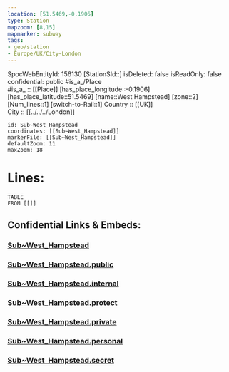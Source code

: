 ```yaml
---
location: [51.5469,-0.1906] 
type: Station 
mapzoom: [8,15] 
mapmarker: subway 
tags:
- geo/station
- Europe/UK/City~London
---
```

SpocWebEntityId: 156130
[StationSId::] 
isDeleted: false
isReadOnly: false
confidential: public
#is_a_/Place  
#is_a_ :: [[Place]] 
[has_place_longitude::-0.1906] 
[has_place_latitude::51.5469] 
[name::West Hampstead] 
[zone::2] 
[Num_lines::1] 
[switch-to-Rail::1] 
Country :: [[UK]]  
City :: [[../../../London]]  


```leaflet
id: Sub~West_Hampstead
coordinates: [[Sub~West_Hampstead]] 
markerFile: [[Sub~West_Hampstead]] 
defaultZoom: 11 
maxZoom: 18
```


# Lines: 
```dataview
TABLE 
FROM [[]] 
```


## Confidential Links & Embeds: 

### [Sub~West_Hampstead](/_Standards/Earth/Continent/Europe/Europe~North/UK/England/Regions~England/London,Greater/cities~GreaterLondon/Underground/Station/Sub~West_Hampstead.md) 

### [Sub~West_Hampstead.public](/_public/Earth/Continent/Europe/Europe~North/UK/England/Regions~England/London,Greater/cities~GreaterLondon/Underground/Station/Sub~West_Hampstead.public.md) 

### [Sub~West_Hampstead.internal](/_internal/Earth/Continent/Europe/Europe~North/UK/England/Regions~England/London,Greater/cities~GreaterLondon/Underground/Station/Sub~West_Hampstead.internal.md) 

### [Sub~West_Hampstead.protect](/_protect/Earth/Continent/Europe/Europe~North/UK/England/Regions~England/London,Greater/cities~GreaterLondon/Underground/Station/Sub~West_Hampstead.protect.md) 

### [Sub~West_Hampstead.private](/_private/Earth/Continent/Europe/Europe~North/UK/England/Regions~England/London,Greater/cities~GreaterLondon/Underground/Station/Sub~West_Hampstead.private.md) 

### [Sub~West_Hampstead.personal](/_personal/Earth/Continent/Europe/Europe~North/UK/England/Regions~England/London,Greater/cities~GreaterLondon/Underground/Station/Sub~West_Hampstead.personal.md) 

### [Sub~West_Hampstead.secret](/_secret/Earth/Continent/Europe/Europe~North/UK/England/Regions~England/London,Greater/cities~GreaterLondon/Underground/Station/Sub~West_Hampstead.secret.md)

